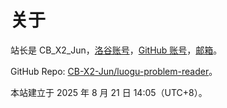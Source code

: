 # 关于

站长是 CB_X2_Jun，[洛谷账号](//www.luogu.com.cn/user/1219707)，[GitHub 账号](//github.com/CB-X2-Jun)，[邮箱](mailto:cbx2jun@cc.cc)。

GitHub Repo: [CB-X2-Jun/luogu-problem-reader](https://github.com/CB-X2-Jun/luogu-problem-reader)。

本站建立于 2025 年 8 月 21 日 14:05（UTC+8）。